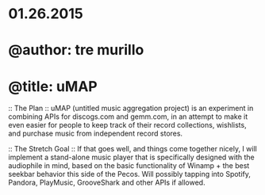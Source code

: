 # 01.26.2015
# @author: tre murillo
# @title: uMAP

:: The Plan ::
uMAP (untitled music aggregation project) is an experiment in combining APIs for discogs.com and gemm.com, in an attempt to make it even easier for people to keep track of their record collections, wishlists, and purchase music from independent record stores.

:: The Stretch Goal ::
If that goes well, and things come together nicely, I will implement a stand-alone music player that is specifically designed with the audiophile in mind, based on the basic functionality of Winamp + the best seekbar behavior this side of the Pecos. Will possibly tapping into Spotify, Pandora, PlayMusic, GrooveShark and other APIs if allowed.

